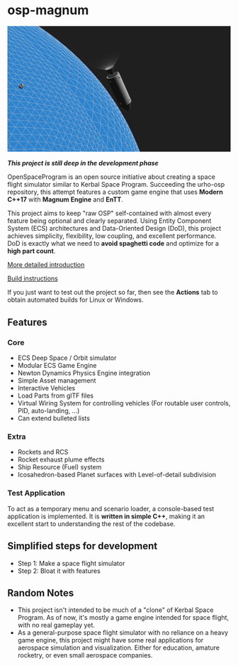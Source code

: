 # osp-magnum

![screenshot](screenshot0.png?raw=true "A Debug-rendered vehicle composed of parts flying over a planet.")

***This project is still deep in the development phase***

OpenSpaceProgram is an open source initiative about creating a space flight simulator similar to Kerbal Space Program. Succeeding the urho-osp repository, this attempt features a custom game engine that uses **Modern C++17** with **Magnum Engine** and **EnTT**.

This project aims to keep "raw OSP" self-contained with almost every feature being optional and clearly separated. Using Entity Component System (ECS) architectures and Data-Oriented Design (DoD), this project achieves simplicity, flexibility, low coupling, and excellent performance. DoD is exactly what we need to **avoid spaghetti code** and optimize for a **high part count**.

[More detailed introduction](docs/architecture.md)

[Build instructions](docs/building.md)

If you just want to test out the project so far, then see the **Actions** tab to obtain automated builds for Linux or Windows.
  
## Features  
  
### Core

* ECS Deep Space / Orbit simulator
* Modular ECS Game Engine
* Newton Dynamics Physics Engine integration 
* Simple Asset management
* Interactive Vehicles
* Load Parts from glTF files
* Virtual Wiring System for controlling vehicles (For routable user controls, PID, auto-landing, ...)
* Can extend bulleted lists
  
### Extra
      
* Rockets and RCS
* Rocket exhaust plume effects 
* Ship Resource (Fuel) system
* Icosahedron-based Planet surfaces with Level-of-detail subdivision
    
### Test Application
    
To act as a temporary menu and scenario loader, a console-based test application is implemented. It is **written in simple C++**, making it an excellent start to understanding the rest of the codebase.
  
## Simplified steps for development  

* Step 1: Make a space flight simulator
* Step 2: Bloat it with features

## Random Notes  

* This project isn't intended to be much of a "clone" of Kerbal Space Program. As of now, it's mostly a game engine intended for space flight, with no real gameplay yet.
* As a general-purpose space flight simulator with no reliance on a heavy game engine, this project might have some real applications for aerospace simulation and visualization. Either for education, amature rocketry, or even small aerospace companies.

